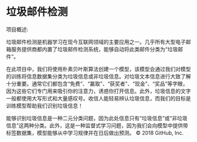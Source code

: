 # 垃圾邮件检测

项目概述:

垃圾邮件检测是机器学习在现今互联网领域的主要应用之一。几乎所有大型电子邮箱服务提供商都内置了垃圾邮件检测系统，能够自动将此类邮件分类为“垃圾邮件”。

在此项目中，我们将使用朴素贝叶斯算法创建一个模型，该模型会通过我们对模型的训练将信息数据集分类为垃圾信息或非垃圾信息。对垃圾文本信息进行大致了解十分重要。通常它们都包含“免费”、“赢取”、“获奖者”、“现金”、“奖品”等字眼，因为这些它们专门用来吸引你的注意力，诱惑你打开信息。此外，垃圾信息的文字一般都使用大写形式和大量感叹号。收信人能轻易辨认垃圾信息，而我们的目标是训练模型帮助我们识别垃圾信息！

能够识别垃圾信息是一种二元分类问题，因为此处信息只有“垃圾信息”或“非垃圾信息”这两种分类。此外，这是一种监督式学习问题，因为我们会向模型中提供带标签数据集，模型能够从中学习规律并在日后做出预测。
© 2018 GitHub, Inc.
